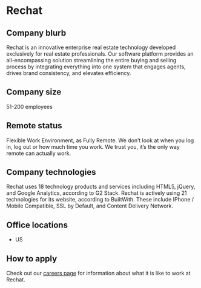 # Rechat

## Company blurb
Rechat is an innovative enterprise real estate technology developed exclusively for real estate professionals. Our software platform provides an all-encompassing solution streamlining the entire buying and selling process by integrating everything into one system that engages agents, drives brand consistency, and elevates efficiency. 

## Company size
51-200 employees

## Remote status
Flexible Work Environment, as Fully Remote.
We don’t look at when you log in, log out or how much time you work. We trust you, it’s the only way remote can actually work.

## Company technologies
Rechat uses 18 technology products and services including HTML5, jQuery, and Google Analytics, according to G2 Stack.
Rechat is actively using 21 technologies for its website, according to BuiltWith. These include IPhone / Mobile Compatible, SSL by Default, and Content Delivery Network.

## Office locations
- US

## How to apply
Check out our [careers page](https://rechat.rippling-ats.com/) for information about what it is like to work at Rechat.